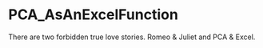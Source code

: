 # PCA_AsAnExcelFunction
There are two forbidden true love stories. Romeo &amp; Juliet and PCA &amp; Excel.
